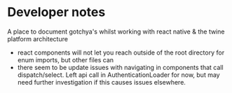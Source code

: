 # Developer notes

A place to document gotchya's whilst working with react native & the twine platform architecture

- react components will not let you reach outside of the root directory for enum imports, but other files can
- there seem to be update issues with navigating in components that call dispatch/select. Left api call in AuthenticationLoader for now, but may need further investigation if this causes issues elsewhere. 
